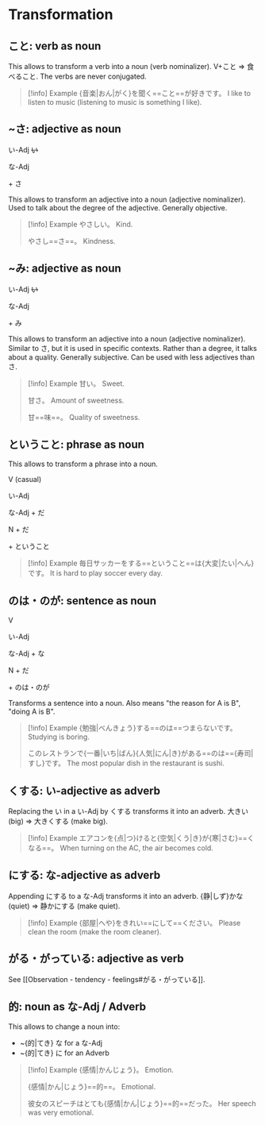 # Transformation

## こと: verb as noun

This allows to transform a verb into a noun (verb nominalizer).
V+こと => 食べること. The verbs are never conjugated.

> [!info] Example
> {音楽|おん|がく}を聞く==こと==が好きです。
> I like to listen to music (listening to music is something I like).

## ~さ: adjective as noun

<div class="usage">
<div class="left">
	<p><span class="box">い-Adj <strike>い</strike></span></p>
	<p><span class="box">な-Adj</span></p>
</div>
	<p class="right">+ さ</p>
</div>

This allows to transform an adjective into a noun (adjective nominalizer). Used to talk about the degree of the adjective. Generally objective.

> [!info] Example
> やさしい。
> Kind.
> 
> やさし==さ==。
> Kindness.

## ~み: adjective as noun

<div class="usage">
<div class="left">
	<p><span class="box">い-Adj <strike>い</strike></span></p>
	<p><span class="box">な-Adj</span></p>
</div>
	<p class="right">+ み</p>
</div>

This allows to transform an adjective into a noun (adjective nominalizer). Similar to さ, but it is used in specific contexts. Rather than a degree, it talks about a quality. Generally subjective. Can be used with less adjectives than さ.

> [!info] Example
> 甘い。
> Sweet.
> 
> 甘さ。
> Amount of sweetness.
> 
> 甘==味==。
> Quality of sweetness.

## ということ: phrase as noun

This allows to transform a phrase into a noun.

<div class="usage">
<div class="left">
	<p><span class="box">V (casual)</span></p>
	<p><span class="box">い-Adj</span></p>
	<p><span class="box">な-Adj + だ</span></p>
	<p><span class="box">N + だ</span></p>
</div>
	<p class="right">+ ということ</p>
</div>

> [!info] Example
> 毎日サッカーをする==ということ==は{大変|たい|へん}です。
> It is hard to play soccer every day.

## のは・のが: sentence as noun

<div class="usage">
<div class="left">
	<p><span class="box">V</span></p>
	<p><span class="box">い-Adj</span></p>
	<p><span class="box">な-Adj + な</span></p>
	<p><span class="box">N + だ</span></p>
</div>
	<p class="right">+ のは・のが</p>
</div>

Transforms a sentence into a noun.
Also means "the reason for A is B", "doing A is B".

> [!info] Example
> {勉強|べんきょう}する==のは==つまらないです。
> Studying is boring.
> 
> このレストランで{一番|いち|ばん}{人気|にん|き}がある==のは=={寿司|すし}です。
> The most popular dish in the restaurant is sushi.

## くする: い-adjective as adverb

Replacing the い in a い-Adj by くする transforms it into an adverb.
大きい (big) => 大きくする (make big).

> [!info] Example
> エアコンを{点|つ}けると{空気|くう|き}が{寒|さむ}==くなる==。
> When turning on the AC, the air becomes cold.

## にする: な-adjective as adverb

Appending にする to a な-Adj transforms it into an adverb.
{静|しず}かな (quiet) => 静かにする (make quiet).

> [!info] Example
> {部屋|へや}をきれい==にして==ください。
> Please clean the room (make the room cleaner).

## がる・がっている: adjective as verb

See [[Observation - tendency - feelings#がる・がっている]].

## 的: noun as な-Adj / Adverb

This allows to change a noun into:
* ~{的|てき} な for a な-Adj
* ~{的|てき} に for an Adverb

> [!info] Example
> {感情|かんじょう}。
> Emotion.
> 
> {感情|かん|じょう}==的==。
> Emotional.
> 
> 彼女のスピーチはとても{感情|かん|じょう}==的==だった。
> Her speech was very emotional.
